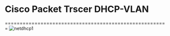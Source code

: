 # Cisco Packet Trscer DHCP-VLAN
=======================================================
![netdhcp1](https://user-images.githubusercontent.com/24189833/44514095-7b284080-a6bf-11e8-94c7-5e42dbf4f797.png)
